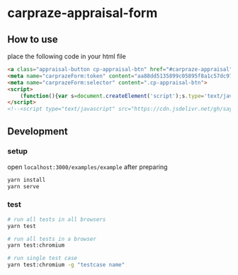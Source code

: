 # carpraze-appraisal-form

## How to use

place the following code in your html file
```html
<a class="appraisal-button cp-appraisal-btn" href="#carpraze-appraisal">appraisal</a>
<meta name="carprazeForm:token" content="aa88dd5135899c05895f8a1c57dc9748">
<meta name="carprazeForm:selector" content=".cp-appraisal-btn">
<script>
    (function(){var s=document.createElement('script');s.type='text/javascript';s.src='https://carpraze.s3.amazonaws.com/assets/js/customer_input_wp_form.js?v='+(new Date).toISOString().slice(0,13).replace(/[-T:]/g,'');document.head.appendChild(s);})();
</script>
<!--<script type="text/javascript" src="https://cdn.jsdelivr.net/gh/saynadim/carpraze-appraisal-form@1.7/appraisal-form.js"> </script>-->

```


## Development

### setup
open `localhost:3000/examples/example` after preparing
```bash
yarn install
yarn serve
```

### test
```bash
# run all tests in all browsers
yarn test

# run all tests in a browser
yarn test:chromium

# run single test case
yarn test:chromium -g "testcase name"
```
